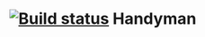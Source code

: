 [![Build status](https://ci.appveyor.com/api/projects/status/8e0bwcmaj761chb7)](https://ci.appveyor.com/project/JonasSamuelsson/handyman)
Handyman
========
